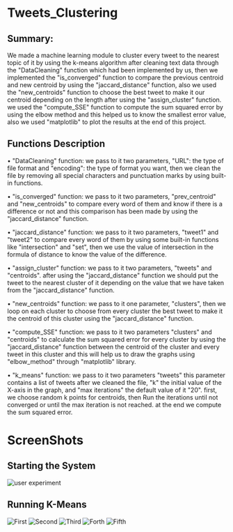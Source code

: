 # Tweets_Clustering

## Summary:
We made a machine learning module to cluster every tweet to the nearest topic of it by using the k-means algorithm after cleaning text data through the 
"DataCleaning" function which had been implemented by us, then we implemented the "is_converged" function to compare the previous centroid and new centroid by using the "jaccard_distance" function, also we used the "new_centroids" function to choose the best tweet to make it our centroid depending on the length after using the "assign_cluster" function. we used the "compute_SSE" function to compute the sum squared error by using the elbow method and this helped us to know the smallest error value, also we used "matplotlib" to plot the results at the end of this project.

## Functions Description 
• "DataCleaning" function: we pass to it two parameters, "URL": the type of file format and "encoding": the type of format you want, then we clean the file by removing all special characters and punctuation marks by using built-in functions.

• "is_converged" function: we pass to it two parameters, "prev_centroid" and "new_centroids" to compare every word of them and know if there is a difference or not and this comparison has been made by using the "jaccard_distance" function. 

• "jaccard_distance" function: we pass to it two parameters, "tweet1" and "tweet2" to compare every word of them by using some built-in functions like "intersection" and "set", then we use the value of intersection in the formula of distance to know the value of the difference. 

• "assign_cluster" function: we pass to it two parameters, "tweets" and "centroids". after using the "jaccard_distance" function we should put the tweet to the nearest cluster of it depending on the value that we have taken from the "jaccard_distance" function.

• "new_centroids" function: we pass to it one parameter, "clusters", then we loop on each cluster to choose from every cluster the best tweet to make it the centroid of this cluster using the "jaccard_distance" function.

• "compute_SSE" function: we pass to it two parameters "clusters" and "centroids" to calculate the sum squared error for every cluster by using the "jaccard_distance" function between the centroid of the cluster and every tweet in this cluster and this will help us to draw the graphs using "elbow_method" through "matplotlib" library.

• "k_means" function: we pass to it two parameters "tweets" this parameter contains a list of tweets after we cleaned the file, "k" the initial value of the X-axis in the graph, and "max iterations" the default value of it "20". first, we choose random k points for centroids, then  Run the iterations until not converged or until the max iteration is not reached. at the end we compute the sum squared error.

# ScreenShots
## Starting the System
![user experiment](https://user-images.githubusercontent.com/90388102/192447144-f4970725-f0e8-445d-812d-477aae1cd963.png)
## Running K-Means 
![First](https://user-images.githubusercontent.com/90388102/192448626-71b1b52d-1229-40a3-8878-43d947ffdcec.png)
![Second](https://user-images.githubusercontent.com/90388102/192449842-b8246dc9-3e37-46bb-8c0e-202f8c91b687.png)
![Third](https://user-images.githubusercontent.com/90388102/192449871-91bc1c1c-a5d8-44a3-bebd-a1bd365bb088.png)
![Forth](https://user-images.githubusercontent.com/90388102/192449903-3db184be-3f5e-4d6f-b3ca-23f33c6db655.png)
![Fifth](https://user-images.githubusercontent.com/90388102/192449927-65e55391-4ba5-40a3-83bc-d99cb16f30f8.png)

